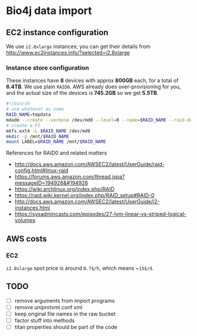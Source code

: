 # Bio4j data import

## EC2 instance configuration

We use `i2.8xlarge` instances; you can get their details from http://www.ec2instances.info/?selected=i2.8xlarge

### Instance store configuration

These instances have **8** devices with approx **800GB** each, for a total of **6.4TB**. We use plain `RAID0`. AWS already does over-provisioning for you, and the actual size of the devices is **745.2GB** so we get **5.5TB**.

``` bash
#!/bin/sh
# use whatever as name
RAID_NAME=tmpdata
mdadm --create --verbose /dev/md0 --level=0 --name=$RAID_NAME --raid-devices=8 xvdb xvdc xvdd xvde xvdf xvdg xvdh xvdi
# create a FS
mkfs.ext4 -L $RAID_NAME /dev/md0
mkdir -p /mnt/$RAID_NAME
mount LABEL=$RAID_NAME /mnt/$RAID_NAME
```

References for RAID0 and related matters

- http://docs.aws.amazon.com/AWSEC2/latest/UserGuide/raid-config.html#linux-raid
- https://forums.aws.amazon.com/thread.jspa?messageID=194926&#194926
- https://wiki.archlinux.org/index.php/RAID
- https://raid.wiki.kernel.org/index.php/RAID_setup#RAID-0
- http://docs.aws.amazon.com/AWSEC2/latest/UserGuide/i2-instances.html
- https://sysadmincasts.com/episodes/27-lvm-linear-vs-striped-logical-volumes

## AWS costs

### EC2

`i2.8xlarge` spot price is around `0.7$/h`, which means ~`15$/d`.

## TODO

- [ ] remove arguments from import programs
- [ ] remove uniprotxml conf xml
- [ ] keep original file names in the raw bucket
- [ ] factor stuff into methods
- [ ] titan properties should be part of the code
